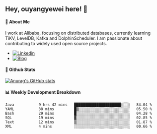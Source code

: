 ## Hey, ouyangyewei here! :wave:

#### :rocket: About Me
I work at Alibaba, focusing on distributed databases, currently learning TiKV, LevelDB, Kafka and DolphinScheduler. I am passionate about contributing to widely used open source projects.

- [![Linkedin](https://img.shields.io/badge/LinkedIn-ouyangyewei-blue)](https://www.linkedin.com/in/ouyangyewei/)
- [![Blog](https://img.shields.io/badge/Blog-yeweiouyang-orange)](https://blog.csdn.net/yeweiouyang)

#### :star2: Github Stats
[![Anurag's GitHub stats](https://github-readme-stats.vercel.app/api?username=ouyangyewei&show_icons=true&cache_seconds=3600&theme=tokyonight)](https://github.com/anuraghazra/github-readme-stats)

#### :bar_chart: Weekly Development Breakdown
<!--START_SECTION:waka-->

```text
Java           9 hrs 42 mins   █████████████████████░░░░   84.04 %
YAML           38 mins         █▒░░░░░░░░░░░░░░░░░░░░░░░   05.50 %
Bash           29 mins         █░░░░░░░░░░░░░░░░░░░░░░░░   04.28 %
SQL            19 mins         ▓░░░░░░░░░░░░░░░░░░░░░░░░   02.85 %
Text           12 mins         ▒░░░░░░░░░░░░░░░░░░░░░░░░   01.87 %
XML            4 mins          ░░░░░░░░░░░░░░░░░░░░░░░░░   00.66 %
```

<!--END_SECTION:waka-->
